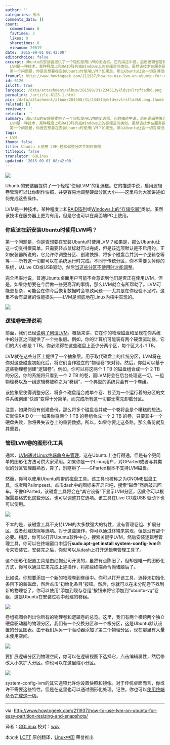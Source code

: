```yaml
---
author: ''
categories: 技术
comments_data: []
count:
  commentnum: 0
  favtimes: 3
  likes: 0
  sharetimes: 0
  viewnum: 20619
date: '2015-09-01 08:42:00'
editorchoice: false
excerpt: Ubuntu的安装器提供了一个轻松使用LVM的复选框。它的描述中说，启用逻辑卷管理可以让你制作快照，并更容易地调整硬盘分区大小这里将为大家讲述如何完成这些操作。
  LVM是一种技术，某种程度上和RAID阵列或Windows上的存储空间类似。虽然该技术在服务器上更为有用，但是它也可以在桌面端PC上使用。 你应该在新安装Ubuntu时使用LVM吗？
  第一个问题是，你是否想要在安装Ubuntu时使用LVM？如果是，那么Ubuntu让这一切变得很简单，只需要轻点鼠标就可以完成，但是该选项默认是不启用的。正如安装器所说的，它允许你调整分区、创建快照、将多个磁
fromurl: http://www.howtogeek.com/211937/how-to-use-lvm-on-ubuntu-for-easy-partition-resizing-and-snapshots/
id: 6126
islctt: true
largepic: /data/attachment/album/201508/31/234513ykldvzvlrsftadk6.png
permalink: /article-6126-1.html
pic: /data/attachment/album/201508/31/234513ykldvzvlrsftadk6.png.thumb.jpg
related: []
reviewer: ''
selector: ''
summary: Ubuntu的安装器提供了一个轻松使用LVM的复选框。它的描述中说，启用逻辑卷管理可以让你制作快照，并更容易地调整硬盘分区大小这里将为大家讲述如何完成这些操作。
  LVM是一种技术，某种程度上和RAID阵列或Windows上的存储空间类似。虽然该技术在服务器上更为有用，但是它也可以在桌面端PC上使用。 你应该在新安装Ubuntu时使用LVM吗？
  第一个问题是，你是否想要在安装Ubuntu时使用LVM？如果是，那么Ubuntu让这一切变得很简单，只需要轻点鼠标就可以完成，但是该选项默认是不启用的。正如安装器所说的，它允许你调整分区、创建快照、将多个磁
tags:
- LVM
thumb: false
title: Ubuntu 上使用 LVM 轻松调整分区并制作快照
titlepic: false
translator: GOLinux
updated: '2015-09-01 08:42:00'
---
```


![](/data/attachment/album/201508/31/234513ykldvzvlrsftadk6.png)


Ubuntu的安装器提供了一个轻松“使用LVM”的复选框。它的描述中说，启用逻辑卷管理可以让你制作快照，并更容易地调整硬盘分区大小——这里将为大家讲述如何完成这些操作。


LVM是一种技术，某种程度上和[RAID阵列](http://www.howtogeek.com/162676/how-to-use-multiple-disks-intelligently-an-introduction-to-raid/)或[Windows上的“存储空间”](http://www.howtogeek.com/109380/how-to-use-windows-8s-storage-spaces-to-mirror-combine-drives/)类似。虽然该技术在服务器上更为有用，但是它也可以在桌面端PC上使用。


### 你应该在新安装Ubuntu时使用LVM吗？


第一个问题是，你是否想要在安装Ubuntu时使用LVM？如果是，那么Ubuntu让这一切变得很简单，只需要轻点鼠标就可以完成，但是该选项默认是不启用的。正如安装器所说的，它允许你调整分区、创建快照、将多个磁盘合并到一个逻辑卷等等——所有这一切都可以在系统运行时完成。不同于传统分区，你不需要关掉你的系统，从Live CD或USB驱动，然后[当这些分区不使用时才能调整](http://www.howtogeek.com/114503/how-to-resize-your-ubuntu-partitions/)。


完全坦率地说，普通Ubuntu桌面用户可能不会意识到他们是否正在使用LVM。但是，如果你想要在今后做一些更高深的事情，那么LVM就会有所帮助了。LVM可能更复杂，可能会在你今后恢复数据时会导致问题——尤其是在你经验不足时。这里不会有显著的性能损失——LVM是彻底地在Linux内核中实现的。


![](/data/attachment/album/201508/31/234514p44yra3goor1lrm4.png)


### 逻辑卷管理说明


前面，我们已经[说明了何谓LVM](http://www.howtogeek.com/howto/40702/how-to-manage-and-use-lvm-logical-volume-management-in-ubuntu/)。概括来讲，它在你的物理磁盘和呈现在你系统中的分区之间提供了一个抽象层。例如，你的计算机可能装有两个硬盘驱动器，它们的大小都是 1 TB。你必须得在这些磁盘上至少分两个区，每个区大小 1 TB。


LVM就在这些分区上提供了一个抽象层。用于取代磁盘上的传统分区，LVM将在你对这些磁盘初始化后，将它们当作独立的“物理卷”来对待。然后，你就可以基于这些物理卷创建“逻辑卷”。例如，你可以将这两个 1 TB 的磁盘组合成一个 2 TB 的分区，你的系统将只看到一个 2 TB 的卷，而LVM将会在后台处理这一切。一组物理卷以及一组逻辑卷被称之为“卷组”，一个典型的系统只会有一个卷组。


该抽象层使得调整分区、将多个磁盘组合成单个卷、甚至为一个运行着的分区的文件系统创建“快照”变得十分简单，而完成所有这一切都无需先卸载分区。


注意，如果你没有创建备份，那么将多个磁盘合并成一个卷将会是个糟糕的想法。它就像RAID 0——如果你将两个 1 TB 的卷组合成一个 2 TB 的卷，只要其中一个硬盘失败，你将丢失该卷上的重要数据。所以，如果你要走这条路，那么备份就及其重要。


### 管理LVM卷的图形化工具


通常，[LVM通过Linux终端命令来管理](http://www.howtogeek.com/howto/40702/how-to-manage-and-use-lvm-logical-volume-management-in-ubuntu/)。这在Ubuntu上也行得通，但是有个更简单的图形化方法可供大家采用。如果你是一个Linux用户，对GParted或者与其类似的分区管理器熟悉，算了，别瞎掰了——GParted根本不支持LVM磁盘。


然而，你可以使用Ubuntu附带的磁盘工具。该工具也被称之为GNOME磁盘工具，或者叫Palimpsest。点击dash中的图标来开启它吧，搜索“磁盘”然后敲击回车。不像GParted，该磁盘工具将会在“其它设备”下显示LVM分区，因此你可以根据需要格式化这些分区，也可以调整其它选项。该工具在Live CD或USB 驱动下也可以使用。


![](/data/attachment/album/201508/31/234514ybbhcrx7tylp77lp.png)


不幸的是，该磁盘工具不支持LVM的大多数强大的特性，没有管理卷组、扩展分区，或者创建快照等选项。对于这些操作，你可以通过终端来实现，但是没有那个必要。相反，你可以打开Ubuntu软件中心，搜索关键字LVM，然后安装逻辑卷管理工具，你可以在终端窗口中运行**sudo apt-get install system-config-lvm**命令来安装它。安装完之后，你就可以从dash上打开逻辑卷管理工具了。


这个图形化配置工具是由红帽公司开发的，虽然有点陈旧了，但却是唯一的图形化方式，你可以通过它来完成上述操作，将那些终端命令抛诸脑后了。


比如说，你想要添加一个新的物理卷到卷组中。你可以打开该工具，选择未初始化条目下的新磁盘，然后点击“初始化条目”按钮。然后，你就可以在未分配卷下找到新的物理卷了，你可以使用“添加到现存卷组”按钮来将它添加到“ubuntu-vg”卷组，这是Ubuntu在安装过程中创建的卷组。


![](/data/attachment/album/201508/31/234515x0o35f053ro1dr0o.png)


卷组视图会列出你所有的物理卷和逻辑卷的总览。这里，我们有两个横跨两个独立硬盘驱动器的物理分区，我们有一个交换分区和一个根分区，这是Ubuntu默认设置的分区图表。由于我们从另一个驱动器添加了第二个物理分区，现在那里有大量未使用空间。


![](/data/attachment/album/201508/31/234516cltmxtou08g6mr0m.png)


要扩展逻辑分区到物理空间，你可以在逻辑视图下选择它，点击编辑属性，然后修改大小来扩大分区。你也可以在这里缩小分区。


![](/data/attachment/album/201508/31/234516zlg6nd2wbg6163o1.png)


system-config-lvm的其它选项允许你设置快照和镜像。对于传统桌面而言，你或许不需要这些特性，但是在这里也可以通过图形化处理。记住，你也可以[使用终端命令完成这一切](http://www.howtogeek.com/howto/40702/how-to-manage-and-use-lvm-logical-volume-management-in-ubuntu/)。




---


via: <http://www.howtogeek.com/211937/how-to-use-lvm-on-ubuntu-for-easy-partition-resizing-and-snapshots/>


译者：[GOLinux](https://github.com/GOLinux) 校对：[wxy](https://github.com/wxy)


本文由 [LCTT](https://github.com/LCTT/TranslateProject) 原创翻译，[Linux中国](http://linux.cn/) 荣誉推出